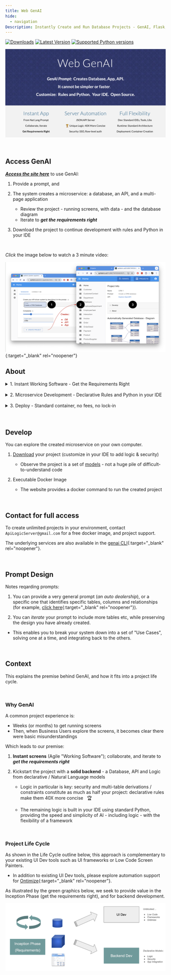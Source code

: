 ```yaml
---
title: Web GenAI
hide:
  - navigation
Description: Instantly Create and Run Database Projects - GenAI, Flask, APIs, SQLAlchemy, React Apps, Rules, Low-Code, Python, Docker, Azure, Web Apps, Microservice, Declarative
---
```

<style>
  .md-typeset h1,
  .md-content__button {
    display: none;
  }
</style>
[![Downloads](https://static.pepy.tech/badge/apilogicserver)](https://pepy.tech/project/apilogicserver)
[![Latest Version](https://img.shields.io/pypi/v/apilogicserver.svg)](https://pypi.python.org/pypi/apilogicserver/)
[![Supported Python versions](https://img.shields.io/pypi/pyversions/apilogicserver.svg)](https://pypi.python.org/pypi/apilogicserver/)


[![API Logic Server Intro](images/hero-banner-wg.png)](Doc-Home.md "Click for Docs, Getting Started")


&nbsp;

## Access GenAI

***[Access the site here]()*** to use GenAI:

1. Provide a prompt, and
2. The system creates a microservice: a database, an API, and a multi-page application

    * Review the project - running screens, with data - and the database diagram
    * Iterate to ***get the requirements right***

3. Download the project to continue development with rules and Python in your IDE

&nbsp;

*Click* the image below to watch a 3 minute video:

[![Web/GenAI Automation](images/web_genai/wg-1280x720.png)](https://youtu.be/miOj00SiGxQ "Microservice Automation"){:target="_blank" rel="noopener"}

## About

<details markdown>

<summary>1. Instant Working Software - Get the Requirements Right</summary>

Automation has turned your prompt into a microservice: a **database**, a working **application**, and a **standard API.**

It simply cannot be faster or simpler.

* Eliminate weeks to months of complex framework coding, db design, or screen painting.  
* Far more effective than 'dead` wireframes, you can...

    * Collaborate with stakeholders using Working Software, live data

    * Iterate 15 times... before lunch.

</details>

</br>

<details markdown>

<summary>2. Microservice Development - Declarative Rules and Python in your IDE</summary>

The speed and simplicity of AI, plus all the flexibility of a framework.  

* Download the standard project, and [**customize in your IDE**](https://apilogicserver.github.io/Docs/Tutorial/#3-customize-and-debug-in-your-ide)

* Use standard Python: e.g. provide [Application integration](https://apilogicserver.github.io/Docs/Sample-Integration/) (custom APIs and kafka messaging) 

* [Declarative security](https://apilogicserver.github.io/Docs/Security-Overview/): configure keycloak authentication, declare role-based row authorization<br>

* [Declarative business logic](https://apilogicserver.github.io/Docs/Logic-Why/): multi-table constraints and derivations using ***unique rules*** that are 40X more concise than code, extensible with Python<br>

</details>
</br>

<details markdown>

<summary>3. Deploy - Standard container, no fees, no lock-in</summary>

Created projects include scripts to automate docker creation, so you can deploy anywhere.  

There are no runtime fees, no lock-in.

</details>
</br>
&nbsp;

## Develop

You can explore the created microservice on your own computer.

1. [Download]() your project (customize in your IDE to add logic & security)

    * Observe the project is a set of [models]() - not a huge pile of difficult-to-understand code

2. Executable Docker Image

    * The website provides a docker command to run the created project


&nbsp;

## Contact for full access

To create unlimited projects in your environment, contact `ApiLogicServer@gmail.com` for a free docker image, and project support.

The underlying services are also available in the [genai CLI](WebGenAI-CLI.md){:target="_blank" rel="noopener"}.

&nbsp;

## Prompt Design

Notes reqarding prompts:

1. You can provide a very general prompt (*an auto dealership*), or a specific one that identifies specific tables, columns and relationships (for example, [click here](https://github.com/ApiLogicServer/ApiLogicServer-src/blob/main/tests/test_databases/ai-created/budget_allocation/budget_allocations/genai.prompt){:target="_blank" rel="noopener"}).

2. You can *iterate* your prompt to include more tables etc, while preserving the design you have already created.

  * This enables you to break your system down into a set of "Use Cases", solving one at a time, and integrating back to the others.

&nbsp;

## Context

This explains the premise behind GenAI, and how it fits into a project life cycle.

&nbsp;

### Why GenAI

A common project experience is:

* Weeks (or months) to get running screens
* Then, when Business Users explore the screens, it becomes clear there were basic misunderstandings

Which leads to our premise:

1. **Instant screens** (Agile "Working Software"); collaborate, and iterate to ***get the requirements right***
2. Kickstart the project with a **solid backend** - a Database, API and Logic from declarative / Natural Language models

    * Logic in particular is key: security and multi-table derivations / constraints constitute as much as half your project: declarative rules make them 40X more concise  &nbsp; :trophy:

    * The remaining logic is built in your IDE using standard Python, providing the speed and simplicity of AI - including logic - with the flexibility of a framework

&nbsp;

### Project Life Cycle

As shown in the Life Cycle outline below, this approach is complementary to your existing UI Dev tools such as UI frameworks or Low Code Screen Painters. 

* In addition to existing UI Dev tools, please explore automation support for [Ontimize](App-Custom-Ontimize-Overview.md){:target="_blank" rel="noopener"}.

As illustrated by the green graphics below, we seek to provide value in the Inception Phase (get the requirements right), and for backend development. 

![life-cycle](images/web_genai/life-cycle.png)

&nbsp;
